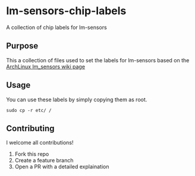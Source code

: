 # lm-sensors-chip-labels
A collection of chip labels for lm-sensors

## Purpose

This a collection of files used to set the labels for lm-sensors based on the [ArchLinux lm_sensors wiki page](https://wiki.archlinux.org/index.php/Lm_sensors#Example_2._Renaming_Labels)

## Usage

You can use these labels by simply copying them as root.

```
sudo cp -r etc/ /
```

## Contributing

I welcome all contributions!

  1. Fork this repo
  2. Create a feature branch
  3. Open a PR with a detailed explaination
